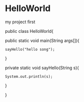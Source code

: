 # HelloWorld
my project first

public class HelloWorld{

  public static void main(String args[]){
  
    sayHello("hello song");
  
  }
  
  
  private static void sayHello(String s){
    
    System.out.println(s);
  
  }
  
}
